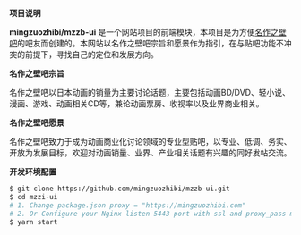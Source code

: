**项目说明**

**mingzuozhibi/mzzb-ui** 是一个网站项目的前端模块，本项目是为方便[名作之壁吧][home]的吧友而创建的。本网站以名作之壁吧宗旨和愿景作为指引，在与贴吧功能不冲突的前提下，寻找自己的定位和发展方向。

**名作之壁吧宗旨**

名作之壁吧以日本动画的销量为主要讨论话题，主要包括动画BD/DVD、轻小说、漫画、游戏、动画相关CD等，兼论动画票房、收视率以及业界商业相关。

**名作之壁吧愿景**

名作之壁吧致力于成为动画商业化讨论领域的专业型贴吧，以专业、低调、务实、开放为发展目标，欢迎对动画销量、业界、产业相关话题有兴趣的同好发帖交流。

[home]: http://tieba.baidu.com/f?kw=名作之壁&ie=utf-8

**开发环境配置**

```bash
$ git clone https://github.com/mingzuozhibi/mzzb-ui.git
$ cd mzzi-ui
# 1. Change package.json proxy = "https://mingzuozhibi.com"
# 2. Or Configure your Nginx listen 5443 port with ssl and proxy_pass mzzb-server
$ yarn start
```
